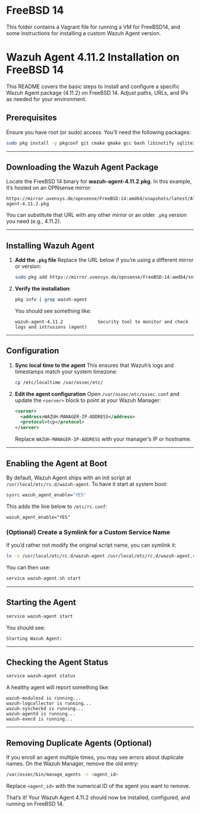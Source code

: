 # FreeBSD 14
This folder contains a Vagrant file for running a VM for FreeBSD14, and some instructions for installing a custom Wazuh Agent version.

# Wazuh Agent 4.11.2 Installation on FreeBSD 14

This README covers the basic steps to install and configure a specific Wazuh Agent package (4.11.2) on FreeBSD 14. Adjust paths, URLs, and IPs as needed for your environment.

## Prerequisites

Ensure you have root (or sudo) access. You’ll need the following packages:

```sh
sudo pkg install -y pkgconf git cmake gmake gcc bash libinotify sqlite3
```

---

## Downloading the Wazuh Agent Package

Locate the FreeBSD 14 binary for **wazuh-agent-4.11.2.pkg**. In this example, it’s hosted on an OPNsense mirror:

```
https://mirror.uvensys.de/opnsense/FreeBSD:14:amd64/snapshots/latest/All/wazuh-agent-4.11.2.pkg
```

You can substitute that URL with any other mirror or an older `.pkg` version you need (e.g., 4.11.2).

---

## Installing Wazuh Agent

1. **Add the `.pkg` file**
   Replace the URL below if you’re using a different mirror or version:

   ```sh
   sudo pkg add https://mirror.uvensys.de/opnsense/FreeBSD:14:amd64/snapshots/latest/All/wazuh-agent-4.11.2.pkg
   ```

2. **Verify the installation**:

   ```sh
   pkg info | grep wazuh-agent
   ```

   You should see something like:

   ```
   wazuh-agent-4.11.2             Security tool to monitor and check logs and intrusions (agent)
   ```

---

## Configuration

1. **Sync local time to the agent**
   This ensures that Wazuh’s logs and timestamps match your system timezone:

   ```sh
   cp /etc/localtime /var/ossec/etc/
   ```

2. **Edit the agent configuration**
   Open `/var/ossec/etc/ossec.conf` and update the `<server>` block to point at your Wazuh Manager:

   ```xml
   <server>
     <address>WAZUH-MANAGER-IP-ADDRESS</address>
     <protocol>tcp</protocol>
   </server>
   ```

   Replace `WAZUH-MANAGER-IP-ADDRESS` with your manager’s IP or hostname.

---

## Enabling the Agent at Boot

By default, Wazuh Agent ships with an init script at `/usr/local/etc/rc.d/wazuh-agent`. To have it start at system boot:

```sh
sysrc wazuh_agent_enable="YES"
```

This adds the line below to `/etc/rc.conf`:

```
wazuh_agent_enable="YES"
```

### (Optional) Create a Symlink for a Custom Service Name

If you’d rather not modify the original script name, you can symlink it:

```sh
ln -s /usr/local/etc/rc.d/wazuh-agent /usr/local/etc/rc.d/wazuh-agent.sh
```

You can then use:

```sh
service wazuh-agent.sh start
```

---

## Starting the Agent

```sh
service wazuh-agent start
```

You should see:

```
Starting Wazuh Agent:
```

---

## Checking the Agent Status

```sh
service wazuh-agent status
```

A healthy agent will report something like:

```
wazuh-modulesd is running...
wazuh-logcollector is running...
wazuh-syscheckd is running...
wazuh-agentd is running...
wazuh-execd is running...
```

---

## Removing Duplicate Agents (Optional)

If you enroll an agent multiple times, you may see errors about duplicate names. On the Wazuh Manager, remove the old entry:

```sh
/var/ossec/bin/manage_agents -r <agent_id>
```

Replace `<agent_id>` with the numerical ID of the agent you want to remove.

That’s it! Your Wazuh Agent 4.11.2 should now be installed, configured, and running on FreeBSD 14.

